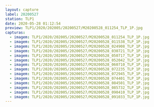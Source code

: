 ```yaml
---
layout: capture
label: 20200527
station: TLP1
date: 2020-05-28 01:12:54
preview: TLP1/2020/202005/20200527/M20200528_011254_TLP_1P.jpg
capturas:
  - imagem: TLP1/2020/202005/20200527/M20200528_011254_TLP_1P.jpg
  - imagem: TLP1/2020/202005/20200527/M20200528_011538_TLP_1P.jpg
  - imagem: TLP1/2020/202005/20200527/M20200528_024908_TLP_1P.jpg
  - imagem: TLP1/2020/202005/20200527/M20200528_030721_TLP_1P.jpg
  - imagem: TLP1/2020/202005/20200527/M20200528_050717_TLP_1P.jpg
  - imagem: TLP1/2020/202005/20200527/M20200528_052042_TLP_1P.jpg
  - imagem: TLP1/2020/202005/20200527/M20200528_060710_TLP_1P.jpg
  - imagem: TLP1/2020/202005/20200527/M20200528_072235_TLP_1P.jpg
  - imagem: TLP1/2020/202005/20200527/M20200528_072945_TLP_1P.jpg
  - imagem: TLP1/2020/202005/20200527/M20200528_074401_TLP_1P.jpg
  - imagem: TLP1/2020/202005/20200527/M20200528_084501_TLP_1P.jpg
  - imagem: TLP1/2020/202005/20200527/M20200528_085732_TLP_1P.jpg
  - imagem: TLP1/2020/202005/20200527/M20200528_090410_TLP_1P.jpg
  - imagem: TLP1/2020/202005/20200527/M20200528_091033_TLP_1P.jpg
---
```

